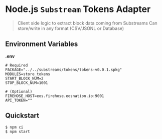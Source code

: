 # Node.js `Substream` Tokens Adapter

> Client side logic to extract block data coming from Substreams
> Can store/write in any format (CSV/JSONL or Database)

## Environment Variables

**.env**

```env
# Required
PACKAGE="../../substreams/tokens/tokens-v0.0.1.spkg"
MODULES=store_tokens
START_BLOCK_NUM=2
STOP_BLOCK_NUM=1001

# (Optional)
FIREHOSE_HOST=eos.firehose.eosnation.io:9001
API_TOKEN=""
```

## Quickstart

```bash
$ npm ci
$ npm start
```